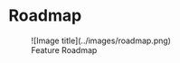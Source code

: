 # Roadmap

<figure markdown>
  ![Image title](../images/roadmap.png)
  <figcaption>Feature Roadmap</figcaption>
</figure>

